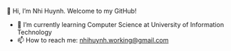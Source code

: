   👋 Hi, I’m Nhi Huynh. Welcome to my GitHub!
- 🌱 I’m currently learning Computer Science at University of Information Technology
- 📫 How to reach me: nhihuynh.working@gmail.com

<!---
Mia-Huynh/Mia-Huynh is a ✨ special ✨ repository because its `README.md` (this file) appears on your GitHub profile.
You can click the Preview link to take a look at your changes.
--->
